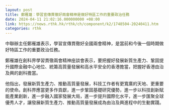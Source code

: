 ```yaml
---
layout: post
title: 鄭雁雄︰學習宣傳貫徹好兩會精神是做好特區工作的重要政治任務
date: 2024-04-11 21:02:16.000000000 +08:00
link: https://news.rthk.hk/rthk/ch/component/k2/1748504-20240411.htm
categories: rthk
---
```


中聯辦主任鄭雁雄表示，學習宣傳貫徹好全國兩會精神，是當前和今後一個時期做好特區工作的重要政治任務。

鄭雁雄在創科界學習貫徹兩會精神座談會表示，要把握好發展新質生產力、鞏固提升國際金融中心地位、統籌高質量發展和高水平安全的香港擔當，把握好香港由治及興的創科擔當。

他指出，發展新質生產力、推動高質量發展，科技工作者有更寬廣的天地、更重要的使命。創科界應當更多作貢獻，進一步鞏固基礎研究優勢，進一步以科技創新賦能產業創新，進一步融入國家發展大局，進一步提升國際化水平，進一步匯聚全球優秀人才，讓發展新質生產力、推動高質量發展成為由治及興進程中的生動實踐。
